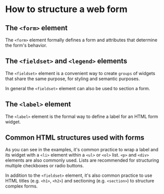 # How to structure a web form

## The `<form>` element

The `<form>` element formally defines a form and attributes that determine the form's behavior.

## The `<fieldset>` and `<legend>` elements

The `<fieldset>` element is a convenient way to create `groups` of widgets that share the same purpose, for styling and semantic purposes.

In general the `<fieldset>` element can also be used to section a form.

## The `<label>` element

The `<label>` element is the formal way to define a label for an HTML form widget.

## Common HTML structures used with forms

As you can see in the examples, it's common practice to wrap a label and its widget with a `<li>` element within a `<ul>` or `<ol>` list. `<p>` and `<div>` elements are also commonly used. Lists are recommended for structuring multiple checkboxes or radio buttons.

In addition to the `<fieldset>` element, it's also common practice to use HTML titles (e.g. `<h1>`, `<h2>`) and sectioning (e.g. `<section>`) to structure complex forms.
